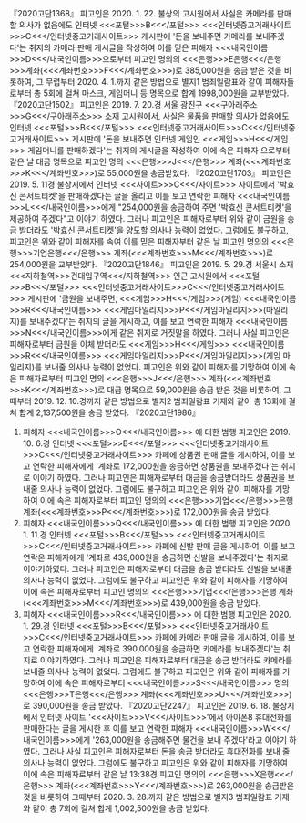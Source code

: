 『2020고단1368』
피고인은 2020. 1. 22. 불상의 고시원에서 사실은 카메라를 판매할 의사가 없음에도 인터넷 <<<포털>>>B<<</포털>>> <<<인터넷중고거래사이트>>>C<<</인터넷중고거래사이트>>> 게시판에 '돈을 보내주면 카메라를 보내주겠다'는 취지의 카메라 판매 게시글을 작성하여 이를 믿은 피해자 <<<내국인이름>>>D<<</내국인이름>>>으로부터 피고인 명의의 <<<은행>>>E은행<<</은행>>>계좌(<<<계좌번호>>>F<<</계좌번호>>>)로 385,000원을 송금 받은 것을 비롯하여, 그 무렵부터 2020. 4. 1.까지 같은 방법으로 별지1 범죄일람표와 같이 피해자들로부터 총 5회에 걸쳐 마스크, 게임머니 등 명목으로 합계 1998,000원을 교부받았다.
『2020고단1502』
피고인은 2019. 7. 20.경 서울 광진구 <<<구아래주소>>>G<<</구아래주소>>> 소재 고시원에서, 사실은 물품을 판매할 의사가 없음에도 인터넷 <<<포털>>>B<<</포털>>> <<<인터넷중고거래사이트>>>C<<</인터넷중고거래사이트>>> 게시판에 '돈을 보내주면 인터넷 게임인 <<<게임>>>H<<</게임>>> 게임머니를 판매하겠다'는 취지의 게시글을 작성하여 이에 속은 피해자 으로부터 같은 날 대금 명목으로 피고인 명의 <<<은행>>>J<<</은행>>> 계좌(<<<계좌번호>>>K<<</계좌번호>>>)로 55,000원을 송금받았다.
『2020고단1703』
피고인은 2019. 5. 11경 불상지에서 인터넷 <<<사이트>>>C<<</사이트>>> 사이트에서 '박효신 콘서트티켓'을 판매하겠다는 글을 올리고 이를 보고 연락한 피해자 <<<내국인이름>>>L<<</내국인이름>>>에게 "254,000원을 송금하여 주면 '박효신 콘서트티켓'을 제공하여 주겠다"고 이야기 하였다.
그러나 피고인은 피해자로부터 위와 같이 금원을 송금 받더라도 '박효신 콘서트티켓'을 양도할 의사나 능력이 없었다.
그럼에도 불구하고, 피고인은 위와 같이 피해자를 속여 이를 믿은 피해자부터 같은 날 피고인 명의의 <<<은행>>>기업은행<<</은행>>> 계좌(<<<계좌번호>>>M<<</계좌번호>>>)로 254,000원을 교부받았다.
『2020고단1846』
피고인은 2019. 5. 29.경 서울시 소재 <<<지하철역>>>건대입구역<<</지하철역>>> 인근 고시원에서 <<<포털>>>B<<</포털>>> <<<인터넷중고거래사이트>>>C<<</인터넷중고거래사이트>>> 게시판에 '금원을 보내주면, <<<게임>>>H<<</게임>>>(게임) <<<내국인이름>>>R<<</내국인이름>>> <<<게임마일리지>>>P<<</게임마일리지>>>(마일리지)를 보내주겠다'는 취지의 글을 게시하고, 이를 보고 연락한 피해자 <<<내국인이름>>>N<<</내국인이름>>>에게 같은 취지로 거짓말을 하였다.
그러나 사실 피고인은 피해자로부터 금원을 이체 받더라도 <<<게임>>>H<<</게임>>> <<<내국인이름>>>R<<</내국인이름>>> <<<게임마일리지>>>P<<</게임마일리지>>>(게임 마일리지)를 보내줄 의사나 능력이 없었다.
피고인은 위와 같이 피해자를 기망하여 이에 속은 피해자로부터 피고인 명의 <<<은행>>>J<<</은행>>> 계좌(<<<계좌번호>>>K<<</계좌번호>>>)로 대금 명목으로 59,000원을 송금 받은 것을 비롯하여, 그때부터 2019. 12. 10.경까지 같은 방법으로 별지2 범죄일람표 기재와 같이 총 13회에 걸쳐 합계 2,137,500원을 송금 받았다.
『2020고단1986』
1. 피해자 <<<내국인이름>>>O<<</내국인이름>>> 에 대한 범행
피고인은 2019. 10. 6.경 인터넷 <<<포털>>>B<<</포털>>> <<<인터넷중고거래사이트>>>C<<</인터넷중고거래사이트>>> 카페에 상품권 판매 글을 게시하여, 이를 보고 연락한 피해자에게 '계좌로 172,000원을 송금하면 상품권을 보내주겠다'는 취지로 이야기 하였다.
그러나 피고인은 피해자로부터 대금을 송금받더라도 상품권을 보내줄 의사나 능력이 없었다.
그럼에도 불구하고 피고인은 위와 같이 피해자를 기망하여 이에 속은 피해자로부터 피고인 명의의 <<<은행>>>기업<<</은행>>>은행 계좌(<<<계좌번호>>>P<<</계좌번호>>>)로 172,000원을 송금 받았다.
2. 피해자 <<<내국인이름>>>Q<<</내국인이름>>> 에 대한 범행
피고인은 2020. 1. 11.경 인터넷 <<<포털>>>B<<</포털>>> <<<인터넷중고거래사이트>>>C<<</인터넷중고거래사이트>>> 카폐에 신발 판매 글을 게시하여, 이를 보고 연락온 피해자에게 '계좌로 439,000원을 송금하면 신발을 보내주겠다'는 취지로 이야기하였다.
그러나 피고인은 피해자로부터 대금을 송금 받더라도 신발을 보내줄 의사나 능력이 없었다.
그럼에도 불구하고 피고인은 위와 같이 피해자를 기망하여 이에 속은 피해자로부터 피고인 명의의 <<<은행>>>기업<<</은행>>>은행 계좌(<<<계좌번호>>>M<<</계좌번호>>>)로 439,000원을 송금 받았다.
3. 피해자 <<<내국인이름>>>R<<</내국인이름>>> 에 대한 범행
피고인은 2020. 1. 29.경 인터넷 <<<포털>>>B<<</포털>>> <<<인터넷중고거래사이트>>>C<<</인터넷중고거래사이트>>> 카페에 카메라 판매 글을 게시하여, 이를 보고 연락한 피해자에게 '계좌로 390,000원을 송금하면 카메라를 보내주겠다'는 취지로 이야기하였다.
그러나 피고인은 피해자로부터 대금을 송금 받더라도 카메라를 보내줄 의사나 능력이 없었다.
그럼에도 불구하고 피고인은 위와 같이 피해자를 기망하여 이에 속은 피해자로부터 <<<내국인이름>>>S<<</내국인이름>>> 명의 <<<은행>>>T은행<<</은행>>> 계좌(<<<계좌번호>>>U<<</계좌번호>>>)로 390,000원을 송금 받았다.
『2020고단2247』
피고인은 2019. 6. 18. 불상지에서 인터넷 사이트 '<<<사이트>>>V<<</사이트>>>'에서 아이폰8 휴대전화를 판매한다는 글을 게시한 후 이를 보고 연락한 피해자 <<<내국인이름>>>W<<</내국인이름>>>에게 '263,000원을 송금해주면 물건을 보내 주겠다'라고 이야기 하였다.
그러나 사실 피고인은 피해자로부터 돈을 송금 받더라도 휴대전화를 보내 줄 의사나 능력이 없었다.
그럼에도 불구하고 피고인은 위와 같이 피해자를 기망하여 이에 속은 피해자로부터 같은 날 13:38경 피고인 명의의 <<<은행>>>X은행<<</은행>>> 계좌(<<<계좌번호>>>Y<<</계좌번호>>>)로 263,000원을 송금받은 것을 비롯하여 그때부터 2020. 3. 28.까지 같은 방법으로 별지3 범죄일람표 기재와 같이 총 7회에 걸쳐 합계 1,002,500원을 송금 받았다.